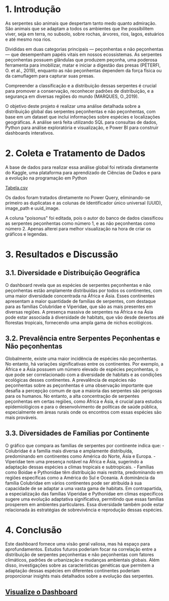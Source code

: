 # 1. Introdução
As serpentes são animais que despertam tanto medo quanto admiração. São animais que se adaptam a todos os ambientes que lhe possibilitem viver, seja em terra, no subsolo, sobre rochas, árvores, rios, lagos, estuários e até mesmo noa rios.

Divididas em duas categorias principais — peçonhentas e não peçonhentas — que desempenham papéis vitais em nossos ecossistemas. As serpentes peçonhentas possuem glândulas que produzem peçonha, uma poderosa ferramenta para imobilizar, matar e iniciar a digestão das presas (PÉTERFI, O. et al., 2019), enquanto as não peçonhentas dependem da força física ou da camuflagem para capturar suas presas.

Compreender a classificação e a distribuição dessas serpentes é crucial para promover a conservação, reconhecer padrões de distribuição, e a segurança em diversas regiões do mundo (MARQUES, O.,2019).

O objetivo deste projeto é realizar uma análise detalhada sobre a distribuição global das serpentes peçonhentas e não peçonhentas, com base em um dataset que inclui informações sobre espécies e localizações geográficas. A análise será feita utilizando SQL para consultas de dados, Python para análise exploratória e visualização, e Power BI para construir dashboards interativos.

# 2. Coleta e Tratamento de Dados
A base de dados para realizar essa análise global foi retirada diretamente do Kaggle, uma plataforma para aprendizado de Ciências de Dados e para a evolução na programação em Python

<a href="https://www.kaggle.com/datasets/nikhilshingadiya/sample-0" target="_blank">Tabela.csv</a>

Os dados foram tratados diretamente no Power Query, eliminando-se primeiro as duplicatas e as colunas de Identificador único universal (UUID), image_path e uuid_image. 

A coluna "poisonus" foi editada, pois o autor do banco de dados classificou as serpentes peçonhentas como número 1, e as não peçonhentas como número 2. 
Apenas alterei para melhor visualização na hora de criar os gráficos e legendas.

# 3. Resultados e Discussão

## 3.1. Diversidade e Distribuição Geográfica
O dashboard revela que as espécies de serpentes peçonhentas e não peçonhentas estão amplamente distribuídas por todos os continentes, com uma maior diversidade concentrada na África e Ásia. Esses continentes apresentam a maior quantidade de famílias de serpentes, com destaque para as famílias Colubridae e Viperidae, que são as mais presentes em diversas regiões. A presença massiva de serpentes na África e na Ásia pode estar associada à diversidade de habitats, que vão desde desertos até florestas tropicais, fornecendo uma ampla gama de nichos ecológicos.


## 3.2. Prevalência entre Serpentes Peçonhentas e Não peçonhentas
Globalmente, existe uma maior incidência de espécies não peçonhentas. No entanto, há variações significativas entre os continentes. Por exemplo, a África e a Ásia possuem um número elevado de espécies peçonhentas, o que pode ser correlacionado com a diversidade de habitats e as condições ecológicas desses continentes. A prevalência de espécies não peçonhentas sobre as peçonhentas é uma observação importante que desafia a percepção comum de que a maioria das serpentes são perigosas para os humanos. No entanto, a alta concentração de serpentes peçonhentas em certas regiões, como África e Ásia, é crucial para estudos epidemiológicos e para o desenvolvimento de políticas de saúde pública, especialmente em áreas rurais onde os encontros com essas espécies são mais prováveis.


## 3.3. Diversidades de Famílias por Continente
O gráfico que compara as famílias de serpentes por continente indica que: - Colubridae é a família mais diversa e amplamente distribuída, predominando em continentes como América do Norte, Ásia e Europa. - Viperidae tem uma presença notável na África e Ásia, sugerindo a adaptação dessas espécies a climas tropicais e subtropicais. - Famílias como Boidae e Pythonidae têm distribuição mais restrita, predominando em regiões específicas como a América do Sul e Oceania. A dominância da família Colubridae em vários continentes pode ser atribuída à sua capacidade de se adaptar a uma vasta gama de habitats. Em contrapartida, a especialização das famílias Viperidae e Pythonidae em climas específicos sugere uma evolução adaptativa significativa, permitindo que essas famílias prosperem em ambientes particulares. Essa diversidade também pode estar relacionada às estratégias de sobrevivência e reprodução dessas espécies.

# 4. Conclusão
Este dashboard fornece uma visão geral valiosa, mas há espaço para aprofundamentos. Estudos futuros poderiam focar na correlação entre a distribuição de serpentes peçonhentas e não peçonhentas com fatores climáticos, padrões de urbanização e mudanças ambientais globais. Além disso, investigações sobre as características genéticas que permitem a adaptação dessas espécies em diferentes continentes poderiam proporcionar insights mais detalhados sobre a evolução das serpentes.

## [Visualize o Dashboard](https://app.powerbi.com/view?r=eyJrIjoiMWIwMjU1OTktMzM0MC00NzFmLTkyNDUtNjExMjQ3YjAwMGY0IiwidCI6IjZjYmI5Y2Y3LWI0YzQtNGVmZC04NjVlLWFmYzRhYWM1ZmIxYSJ9)


